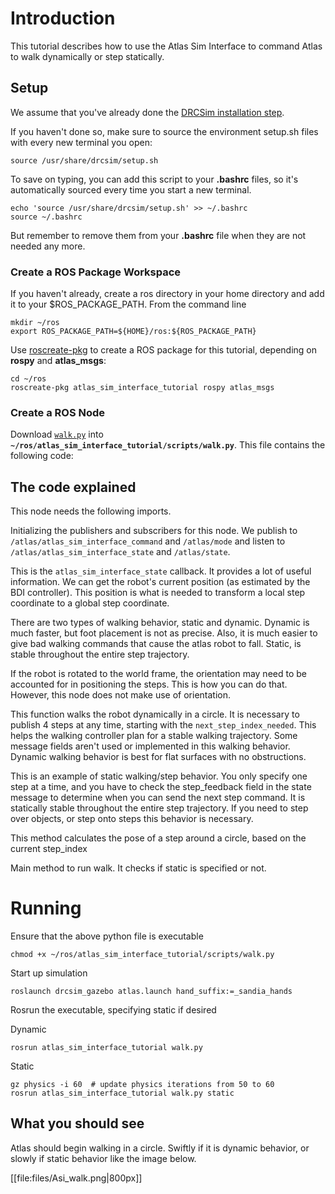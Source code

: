 # Introduction

This tutorial describes how to use the Atlas Sim Interface to command Atlas to walk dynamically or step statically.

## Setup

We assume that you've already done the [DRCSim installation step](/tutorials?tut=drcsim_install).

If you haven't done so, make sure to source the environment setup.sh files with every new terminal you open:

~~~
source /usr/share/drcsim/setup.sh
~~~

To save on typing, you can add this script to your **.bashrc** files, so it's automatically sourced every time you start a new terminal.

~~~
echo 'source /usr/share/drcsim/setup.sh' >> ~/.bashrc
source ~/.bashrc
~~~

But remember to remove them from your **.bashrc** file when they are not needed any more.

### Create a ROS Package Workspace

If you haven't already, create a ros directory in your home directory and add it to your $ROS\_PACKAGE\_PATH. From the command line

~~~
mkdir ~/ros
export ROS_PACKAGE_PATH=${HOME}/ros:${ROS_PACKAGE_PATH}
~~~

Use [roscreate-pkg]( http://ros.org/wiki/roscreate) to create a ROS package for this tutorial, depending on **rospy** and **atlas_msgs**:

~~~
cd ~/ros
roscreate-pkg atlas_sim_interface_tutorial rospy atlas_msgs
~~~

### Create a ROS Node
Download [`walk.py`](http://github.com/osrf/gazebo_tutorials/raw/master/drcsim_atlas_siminterface/files/walk.py) into **`~/ros/atlas_sim_interface_tutorial/scripts/walk.py`**. This file contains the following code:

<include src='http://github.com/osrf/gazebo_tutorials/raw/master/drcsim_atlas_siminterface/files/walk.py' />

## The code explained

This node needs the following imports.

<include from='@#! /usr/bin/env python@' to='/import sys/' src='http://github.com/osrf/gazebo_tutorials/raw/master/drcsim_atlas_siminterface/files/walk.py' />

Initializing the publishers and subscribers for this node. We publish to `/atlas/atlas_sim_interface_command` and `/atlas/mode` and listen to `/atlas/atlas_sim_interface_state` and `/atlas/state`.

<include from='@class AtlasWalk():@' to='/Shutting down"\)/' src='http://github.com/osrf/gazebo_tutorials/raw/master/drcsim_atlas_siminterface/files/walk.py' />

This is the `atlas_sim_interface_state` callback. It provides a lot of useful information. We can get the robot's current position (as estimated by the BDI controller). This position is what is needed to transform a local step coordinate to a global step coordinate.

<include from='@.*# /atlas/atlas_sim_interface_state callback. Before publishing a walk command, we need@' to='@self.dynamic\(state\)@' src='http://github.com/osrf/gazebo_tutorials/raw/master/drcsim_atlas_siminterface/files/walk.py' />

There are two types of walking behavior, static and dynamic. Dynamic is much faster, but foot placement is not as precise. Also, it is much easier to give bad walking commands that cause the atlas robot to fall. Static, is stable throughout the entire step trajectory.

<include from='@.*# /atlas/atlas_sim_interface_state callback.*@' to='@.*self.dynamic\(state\)@' src='http://github.com/osrf/gazebo_tutorials/raw/master/drcsim_atlas_siminterface/files/walk.py' />

If the robot is rotated to the world frame, the orientation may need to be accounted for in positioning the steps. This is how you can do that. However, this node does not make use of orientation.

<include from='@.*# /atlas/atlas_state callback.*@' to='@.*roll, pitch, yaw = euler_from_quaternion\(\[state.orientation\.x, state\.orientation\.y, state\.orientation\.z, state\.orientation\.w\]\)@' src='http://github.com/osrf/gazebo_tutorials/raw/master/drcsim_atlas_siminterface/files/walk.py' />

This function walks the robot dynamically in a circle. It is necessary to publish 4 steps at any time, starting with the `next_step_index_needed`. This helps the walking controller plan for a stable walking trajectory. Some message fields aren't used or implemented in this walking behavior. Dynamic walking behavior is best for flat surfaces with no obstructions.

<include from='@.*An example of commanding a dynamic walk behavior.*' to='@.*# End of dynamic walk behavior@' src='http://github.com/osrf/gazebo_tutorials/raw/master/drcsim_atlas_siminterface/files/walk.py' />

This is an example of static walking/step behavior. You only specify one step at a time, and you have to check the step_feedback field in the state message to determine when you can send the next step command. It is statically stable throughout the entire step trajectory. If you need to step over objects, or step onto steps this behavior is necessary.

<include from='@.*# An example of commanding a static walk/step behavior.*@' to='@.*# End of static walk behavior@' src='http://github.com/osrf/gazebo_tutorials/raw/master/drcsim_atlas_siminterface/files/walk.py' />

This method calculates the pose of a step around a circle, based on the current step_index

<include from='@.*# This method is used to calculate a pose of step based on the step_index@' to='@.*return pose@' src='http://github.com/osrf/gazebo_tutorials/raw/master/drcsim_atlas_siminterface/files/walk.py' />

Main method to run walk. It checks if static is specified or not.

<include from="/if __name__ == '__main__':/" src='http://github.com/osrf/gazebo_tutorials/raw/master/drcsim_atlas_siminterface/files/walk.py' />

# Running

Ensure that the above python file is executable

~~~
chmod +x ~/ros/atlas_sim_interface_tutorial/scripts/walk.py
~~~

Start up simulation

~~~
roslaunch drcsim_gazebo atlas.launch hand_suffix:=_sandia_hands
~~~

Rosrun the executable, specifying static if desired

Dynamic

~~~
rosrun atlas_sim_interface_tutorial walk.py
~~~

Static

~~~
gz physics -i 60  # update physics iterations from 50 to 60
rosrun atlas_sim_interface_tutorial walk.py static
~~~

## What you should see

Atlas should begin walking in a circle. Swiftly if it is dynamic behavior, or slowly if static behavior like the image below.

[[file:files/Asi_walk.png|800px]]
